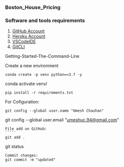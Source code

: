 ### Boston_House_Pricing

### Software and tools requirements

1. [GitHub Account](https://github.com)
2. [Heroku Account](https://heroku.com)
3. [VSCodeIDE](https://code.visualstudio.com)
4. [GitCLI](https://git-scm.com/book/en/v2/)
    
Getting-Started-The-Command-Line

Create a new environment

``````
conda create -p venv python==3.7 -y

``````
conda activate venv/

`````
pip install -r requirements.txt

`````
For Cofiguration:
````
git config --global user.name "Umesh Chauhan"

`````
git config --global user.email "umeshuc.94@gmail.com"

``````
File add on GitHub:
`````
git add .

``````
git status

``````
Commit changes:
git commit -m "updated" 
